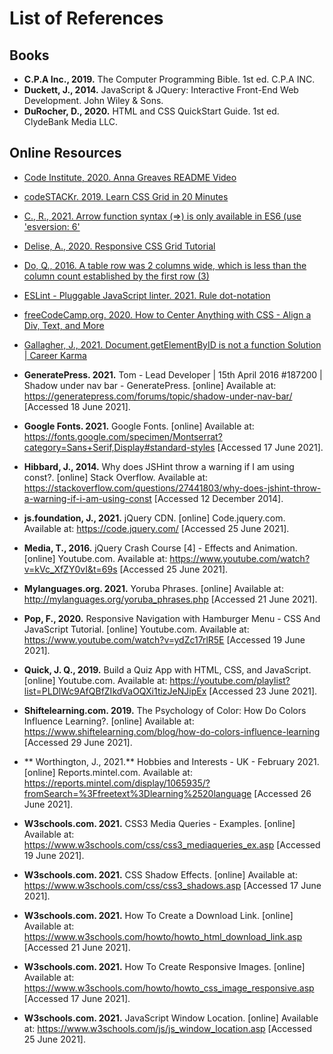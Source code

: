 # List of References 

## Books

- **C.P.A Inc., 2019.** The Computer Programming Bible. 1st ed. C.P.A INC.
- **Duckett, J., 2014.** JavaScript & JQuery: Interactive Front-End Web Development. John Wiley & Sons.
- **DuRocher, D., 2020.** HTML and CSS QuickStart Guide. 1st ed. ClydeBank Media LLC.

## Online Resources 

- [Code Institute, 2020. Anna Greaves README Video](https://www.youtube.com/watch?v=7BteidgLAyM&list=PLH7H7OKKWG3QDcR2PuS9_JGeh6Q_5EUWl&index=2&t=427s)

- [codeSTACKr. 2019. Learn CSS Grid in 20 Minutes](https://www.youtube.com/watch?v=0-DY8J_skZ0)

- [C., R., 2021. Arrow function syntax (=>) is only available in ES6 (use 'esversion: 6'](https://stackoverflow.com/questions/42866159/arrow-function-syntax-is-only-available-in-es6-use-esversion-6)

- [Delise, A., 2020. Responsive CSS Grid Tutorial](https://www.youtube.com/watch?v=68O6eOGAGqA&list=PLH7H7OKKWG3T0SAJxSVBxr-Qz-219iWeH&index=16)

- [Do, Q., 2016. A table row was 2 columns wide, which is less than the column count established by the first row (3)](https://stackoverflow.com/questions/36951492/a-table-row-was-2-columns-wide-which-is-less-than-the-column-count-established)

- [ESLint - Pluggable JavaScript linter. 2021. Rule dot-notation](https://eslint.org/docs/2.0.0/rules/dot-notation)

- [freeCodeCamp.org. 2020. How to Center Anything with CSS - Align a Div, Text, and More](https://www.freecodecamp.org/news/how-to-center-anything-with-css-align-a-div-text-and-more)

- [Gallagher, J., 2021. Document.getElementByID is not a function Solution | Career Karma](https://careerkarma.com/blog/javascript-document-getelementbyid-is-not-a-function/#:~:text=The%20JavaScript%20getElementById%20method%20selects,function%20error%20in%20your%20program)

- **GeneratePress. 2021.** Tom - Lead Developer | 15th April 2016 #187200 | Shadow under nav bar - GeneratePress. [online] Available at: <https://generatepress.com/forums/topic/shadow-under-nav-bar/> [Accessed 18 June 2021].
- **Google Fonts. 2021.** Google Fonts. [online] Available at: <https://fonts.google.com/specimen/Montserrat?category=Sans+Serif,Display#standard-styles> [Accessed 17 June 2021].
- **Hibbard, J., 2014.** Why does JSHint throw a warning if I am using const?. [online] Stack Overflow. Available at: <https://stackoverflow.com/questions/27441803/why-does-jshint-throw-a-warning-if-i-am-using-const> [Accessed 12 December 2014].
- **js.foundation, J., 2021.** jQuery CDN. [online] Code.jquery.com. Available at: <https://code.jquery.com/> [Accessed 25 June 2021].
- **Media, T., 2016.** jQuery Crash Course [4] - Effects and Animation. [online] Youtube.com. Available at: <https://www.youtube.com/watch?v=kVc_XfZY0vI&t=69s> [Accessed 25 June 2021].
- **Mylanguages.org. 2021.** Yoruba Phrases. [online] Available at: <http://mylanguages.org/yoruba_phrases.php> [Accessed 21 June 2021].
- **Pop, F., 2020.** Responsive Navigation with Hamburger Menu - CSS And JavaScript Tutorial. [online] Youtube.com. Available at: <https://www.youtube.com/watch?v=ydZc17rlR5E> [Accessed 19 June 2021].
- **Quick, J. Q., 2019.** Build a Quiz App with HTML, CSS, and JavaScript. [online] Youtube.com. Available at: <https://youtube.com/playlist?list=PLDlWc9AfQBfZIkdVaOQXi1tizJeNJipEx> [Accessed 23 June 2021].
- **Shiftelearning.com. 2019.** The Psychology of Color: How Do Colors Influence Learning?. [online] Available at: <https://www.shiftelearning.com/blog/how-do-colors-influence-learning> [Accessed 29 June 2021].
- ** Worthington, J., 2021.** Hobbies and Interests - UK - February 2021. [online] Reports.mintel.com. Available at: <https://reports.mintel.com/display/1065935/?fromSearch=%3Ffreetext%3Dlearning%2520language> [Accessed 26 June 2021].
- **W3schools.com. 2021.** CSS3 Media Queries - Examples. [online] Available at: <https://www.w3schools.com/css/css3_mediaqueries_ex.asp> [Accessed 19 June 2021].
- **W3schools.com. 2021.** CSS Shadow Effects. [online] Available at: <https://www.w3schools.com/css/css3_shadows.asp> [Accessed 17 June 2021].
- **W3schools.com. 2021.** How To Create a Download Link. [online] Available at: <https://www.w3schools.com/howto/howto_html_download_link.asp> [Accessed 21 June 2021].
- **W3schools.com. 2021.** How To Create Responsive Images. [online] Available at: <https://www.w3schools.com/howto/howto_css_image_responsive.asp> [Accessed 17 June 2021].
- **W3schools.com. 2021.** JavaScript Window Location. [online] Available at: <https://www.w3schools.com/js/js_window_location.asp> [Accessed 25 June 2021].
